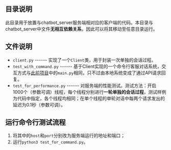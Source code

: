 目录说明
--------
此目录用于放置与chatbot_server服务端相对应的客户端的代码。本目录与chatbot_server中文件**无相互依赖关系**，因此可以将其移动至任意目录运行。

文件说明
--------
* `client.py` ------ 实现了一个`Client`类，用于封装一次单独的会话过程。
* `test_with_command.py` ------ 基于Client实现的一个命令行客服对话系统，交互方式与[此前项目](https://github.com/zhongxinbank/ruisi_20190118)中的`main.py`相同，只不过由本地系统变成了通过API请求回复。
* `test_for_performance.py` ------ 对服务端的性能测试。测试方法：开启1000个（参数可调）线程，每个线程分别进行**一轮单独的会话过程**，测试样例为代码中指定，各个线程均相同；在单个线程的单轮对话中每两个请求发出的延迟为0.1秒（参数可调）。

运行命令行测试流程
------------------
1. 将其中的`host`和`port`分别改为服务端运行的地址和端口；
2. 运行`python3 test_for_command.py`。